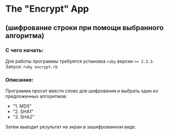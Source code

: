 # The "Encrypt" App
## (шифрование строки при помощи выбранного алгоритма)
### С чего начать:
Для работы программы требуется установка `ruby` версии `>= 2.3.3`.  
Запуск: `ruby encrypt.rb`
### Описание:
Программа просит ввести слово для шифрования и выбрать один из предложенных алгоритмов:  
- "1. MD5"
- "2. SHA1"  
- "3. SHA2"

Затем выводит результат на экран в зашифрованном виде.

